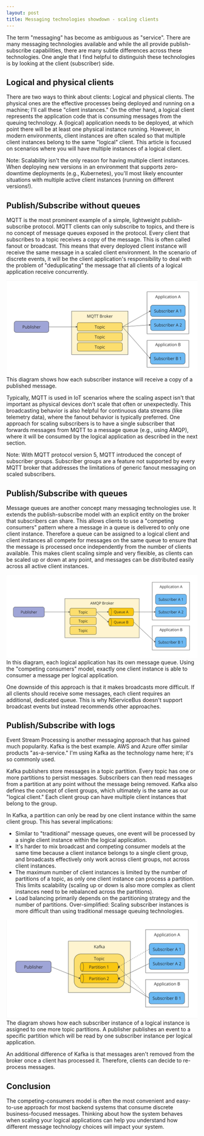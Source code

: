 ```yaml
---
layout: post
title: Messaging technologies showdown - scaling clients
---
```


The term "messaging" has become as ambiguous as "service". There are many messaging technologies available and while the all provide publish-subscribe capabilities, there are many subtle differences across these technologies. One angle that I find helpful to distinguish these technologies is by looking at the client (subscriber) side.

## Logical and physical clients

There are two ways to think about clients: Logical and physical clients. The physical ones are the effective processes being deployed and running on a machine; I'll call these "client instances." On the other hand, a logical client represents the application code that is consuming messages from the queuing technology. A (logical) application needs to be deployed, at which point there will be at least one physical instance running. However, in modern environments, client instances are often scaled so that multiple client instances belong to the same "logical" client. This article is focused on scenarios where you will have multiple instances of a logical client.

Note: Scalability isn't the only reason for having multiple client instances. When deploying new versions in an environment that supports zero-downtime deployments (e.g., Kubernetes), you'll most likely encounter situations with multiple active client instances (running on different versions!).

## Publish/Subscribe without queues

MQTT is the most prominent example of a simple, lightweight publish-subscribe protocol. MQTT clients can only subscribe to topics, and there is no concept of message queues exposed in the protocol. Every client that subscribes to a topic receives a copy of the message. This is often called fanout or broadcast. This means that every deployed client instance will receive the same message in a scaled client environment. In the scenario of discrete events, it will be the client application's responsibility to deal with the problem of "deduplicating" the message that all clients of a logical application receive concurrently.

![](/assets/mqtt-clients.jpg)
This diagram shows how each subscriber instance will receive a copy of a published message.

Typically, MQTT is used in IoT scenarios where the scaling aspect isn't that important as physical devices don't scale that often or unexpectedly. This broadcasting behavior is also helpful for continuous data streams (like telemetry data), where the fanout behavior is typically preferred. One approach for scaling subscribers is to have a single subscriber that forwards messages from MQTT to a message queue (e.g., using AMQP), where it will be consumed by the logical application as described in the next section.

Note: With MQTT protocol version 5, MQTT introduced the concept of subscriber groups. Subscriber groups are a feature not supported by every MQTT broker that addresses the limitations of generic fanout messaging on scaled subscribers.

## Publish/Subscribe with queues

Message queues are another concept many messaging technologies use. It extends the publish-subscribe model with an explicit entity on the broker that subscribers can share. This allows clients to use a "competing consumers" pattern where a message in a queue is delivered to only one client instance. Therefore a queue can be assigned to a logical client and client instances all compete for messages on the same queue to ensure that the message is processed once independently from the number of clients available. This makes client scaling simple and very flexible, as clients can be scaled up or down at any point, and messages can be distributed easily across all active client instances.


![](/assets/amqp-clients.jpg)
In this diagram, each logical application has its own message queue. Using the "competing consumers" model, exactly one client instance is able to consumer a message per logical application.


One downside of this approach is that it makes broadcasts more difficult. If all clients should receive some messages, each client requires an additional, dedicated queue. This is why NServiceBus doesn't support broadcast events but instead recommends other approaches.

## Publish/Subscribe with logs

Event Stream Processing is another messaging approach that has gained much popularity. Kafka is the best example. AWS and Azure offer similar products "as-a-service." I'm using Kafka as the technology name here; it's so commonly used.

Kafka publishers store messages in a topic partition. Every topic has one or more partitions to persist messages. Subscribers can then read messages from a partition at any point without the message being removed. Kafka also defines the concept of client groups, which ultimately is the same as our "logical client." Each client group can have multiple client instances that belong to the group.

In Kafka, a partition can only be read by one client instance within the same client group. This has several implications:

* Similar to "traditional" message queues, one event will be processed by a single client instance within the logical application.
* It's harder to mix broadcast and competing consumer models at the same time because a client instance belongs to a single client group, and broadcasts effectively only work across client groups, not across client instances.
* The maximum number of client instances is limited by the number of partitions of a topic, as only one client instance can process a partition. This limits scalability (scaling up or down is also more complex as client instances need to be rebalanced across the partitions).
* Load balancing primarily depends on the partitioning strategy and the number of partitions. Over-simplified: Scaling subscriber instances is more difficult than using traditional message queuing technologies.

![](/assets/kafka-clients.jpg)
The diagram shows how each subscriber instance of a logical instance is assigned to one more topic partitions. A publisher publishes an event to a specific partition which will be read by one subscriber instance per logical application.

An additional difference of Kafka is that messages aren't removed from the broker once a client has processed it. Therefore, clients can decide to re-process messages.

## Conclusion

The competing-consumers model is often the most convenient and easy-to-use approach for most backend systems that consume discrete business-focused messages. Thinking about how the system behaves when scaling your logical applications can help you understand how different message technology choices will impact your system.
